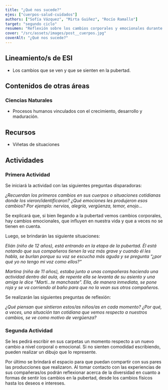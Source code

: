 ```yaml
---
title: "¿Qué nos sucede?"
ejes: ["cuerpos-salud-cuidados"]
authors: ["Sofía Vázquez", "Mirta Guiñez", "Rocío Ramallo"]
target: "segundo ciclo"
resumen: "Reflexión sobre los cambios corporales y emocionales durante la pubertad a través de preguntas y ejemplos cotidianos. Expresión personal de experiencias sobre cambios físicos o emocionales mediante escritura o dibujo, seguida de una reflexión grupal."
cover: "/src/assets/images/post__cuerpos.jpg"
coverAlt: "¿Qué nos sucede?"
---
```


## Lineamiento/s de ESI

-   Los cambios que se ven y que se sienten en la pubertad.

## Contenidos de otras áreas

### Ciencias Naturales

-   Procesos humanos vinculados con el crecimiento, desarrollo y maduración.

## Recursos

-   Viñetas de situaciones

## Actividades

### Primera Actividad

Se iniciará la actividad con las siguientes preguntas disparadoras:

_¿Recuerdan los primeros cambios en sus cuerpos o situaciones cotidianas donde los vieron/identificaron? ¿Qué emociones les produjeron esos cambios? Por ejemplo: nervios, alegría, vergüenza, temor, enojo…_

Se explicará que, si bien llegando a la pubertad vemos cambios corporales, hay cambios emocionales, que influyen en nuestra vida y que a veces no se tienen en cuenta.

Luego, se brindarán las siguiente situaciones:

_Elián (niño de 12 años), está entrando en la etapa de la pubertad. Él está notando que sus compañeros tienen la voz más grave y cuando él les habla, se burlan porque su voz se escucha más aguda y se pregunta “¿por qué yo no tengo mi voz como ellos?”_

_Martina (niña de 11 años), estaba junto a unas compañeras haciendo una actividad dentro del aula, de repente ella se levanta de su asiento y una amiga le dice “Marti…te manchaste”. Ella, de manera inmediata, se pone roja y se va corriendo al baño para que no la vean sus otros compañeros._

Se realizarán las siguientes preguntas de reflexión:

_¿Qué piensan que sintieron estos/as niños/as en cada momento? ¿Por qué, a veces, una situación tan cotidiana que vemos respecto a nuestros cambios, se ve como motivo de vergüenza?_

### Segunda Actividad

Se les pedirá escribir en sus carpetas un momento respecto a un nuevo cambio a nivel corporal o emocional. Si no sienten comodidad escribiendo, pueden realizar un dibujo que lo represente.

Por último se brindará el espacio para que puedan compartir con sus pares las producciones que realizaron. Al tomar contacto con las experiencias de sus compañeras/os podrán reflexionar acerca de la diversidad en cuanto a formas de sentir los cambios en la pubertad, desde los cambios físicos hasta los deseos e intereses.
